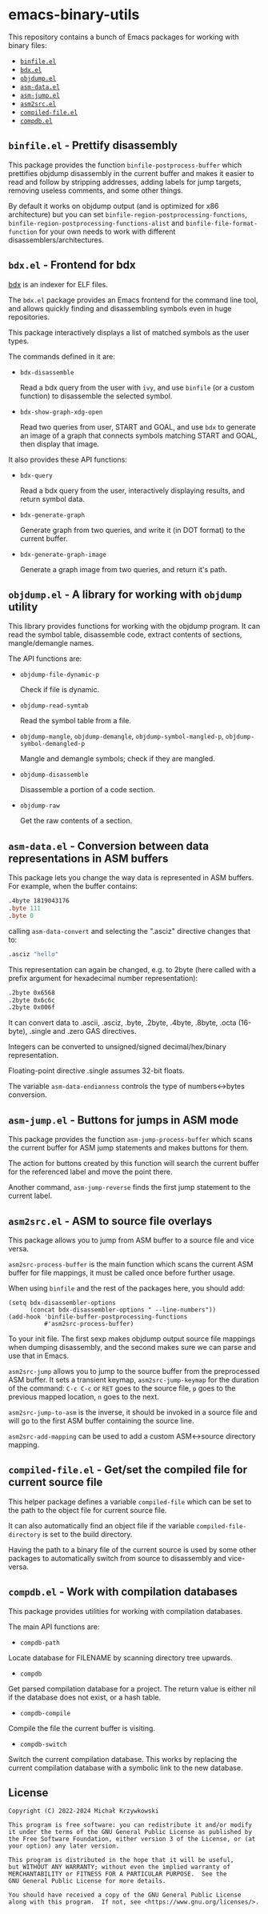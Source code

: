 # emacs-binary-utils #

This repository contains a bunch of Emacs packages for working with binary
files:

- [`binfile.el`](#binfileel---prettify-disassembly)
- [`bdx.el`](#bdxel---frontend-for-bdx)
- [`objdump.el`](#objdumpel---a-library-for-working-with-objdump-utility)
- [`asm-data.el`](#asm-datael---conversion-between-data-representations-in-asm-buffers)
- [`asm-jump.el`](#asm-jumpel---buttons-for-jumps-in-asm-mode)
- [`asm2src.el`](#asm2srcel---asm-to-source-file-overlays)
- [`compiled-file.el`](#compiled-fileel---getset-the-compiled-file-for-current-source-file)
- [`compdb.el`](#compdbel---work-with-compilation-databases)

## `binfile.el` - Prettify disassembly ##

This package provides the function `binfile-postprocess-buffer` which
prettifies objdump disassembly in the current buffer and makes it easier to
read and follow by stripping addresses, adding labels for jump targets,
removing useless comments, and some other things.

By default it works on objdump output (and is optimized for x86 architecture)
but you can set `binfile-region-postprocessing-functions`,
`binfile-region-postprocessing-functions-alist` and
`binfile-file-format-function` for your own needs to work with different
disassemblers/architectures.

## `bdx.el` - Frontend for bdx ##

[bdx][bdx] is an indexer for ELF files.

The `bdx.el` package provides an Emacs frontend for the command line tool, and
allows quickly finding and disassembling symbols even in huge repositories.

This package interactively displays a list of matched symbols as the user
types.

The commands defined in it are:

- `bdx-disassemble`

  Read a bdx query from the user with `ivy`, and use `binfile` (or a custom
  function) to disassemble the selected symbol.

- `bdx-show-graph-xdg-open`

  Read two queries from user, START and GOAL, and use `bdx` to generate an
  image of a graph that connects symbols matching START and GOAL, then display
  that image.

It also provides these API functions:

- `bdx-query`

  Read a bdx query from the user, interactively displaying results, and return
  symbol data.

- `bdx-generate-graph`

  Generate graph from two queries, and write it (in DOT format) to the current
  buffer.

- `bdx-generate-graph-image`

  Generate a graph image from two queries, and return it's path.

## `objdump.el` - A library for working with `objdump` utility ##

This library provides functions for working with the objdump program.  It can
read the symbol table, disassemble code, extract contents of sections,
mangle/demangle names.

The API functions are:

- `objdump-file-dynamic-p`

  Check if file is dynamic.

- `objdump-read-symtab`

  Read the symbol table from a file.

- `objdump-mangle`, `objdump-demangle`, `objdump-symbol-mangled-p`,
`objdump-symbol-demangled-p`

  Mangle and demangle symbols; check if they are mangled.

- `objdump-disassemble`

  Disassemble a portion of a code section.

- `objdump-raw`

  Get the raw contents of a section.

## `asm-data.el` - Conversion between data representations in ASM buffers ##

This package lets you change the way data is represented in ASM buffers.  For
example, when the buffer contains:

```asm
.4byte 1819043176
.byte 111
.byte 0
```

calling `asm-data-convert` and selecting the ".asciz" directive changes that
to:

```asm
.asciz "hello"
```

This representation can again be changed, e.g. to 2byte (here called with a
prefix argument for hexadecimal number representation):

```asm
.2byte 0x6568
.2byte 0x6c6c
.2byte 0x006f
```

It can convert data to .ascii, .asciz, .byte, .2byte, .4byte, .8byte, .octa
(16-byte), .single and .zero GAS directives.

Integers can be converted to unsigned/signed decimal/hex/binary
representation.

Floating-point directive .single assumes 32-bit floats.

The variable `asm-data-endianness` controls the type of numbers<->bytes
conversion.

## `asm-jump.el` - Buttons for jumps in ASM mode ##

This package provides the function `asm-jump-process-buffer` which scans the
current buffer for ASM jump statements and makes buttons for them.

The action for buttons created by this function will search the current buffer
for the referenced label and move the point there.

Another command, `asm-jump-reverse` finds the first jump statement to the
current label.

## `asm2src.el` - ASM to source file overlays ##

This package allows you to jump from ASM buffer to a source file and vice
versa.

`asm2src-process-buffer` is the main function which scans the current ASM
buffer for file mappings, it must be called once before further usage.

When using `binfile` and the rest of the packages here, you should add:

    (setq bdx-disassembler-options
          (concat bdx-disassembler-options " --line-numbers"))
    (add-hook 'binfile-buffer-postprocessing-functions
              #'asm2src-process-buffer)

To your init file.  The first sexp makes objdump output source file mappings
when dumping disassembly, and the second makes sure we can parse and use that
in Emacs.

`asm2src-jump` allows you to jump to the source buffer from the preprocessed
ASM buffer.  It sets a transient keymap, `asm2src-jump-keymap` for the duration
of the command: `C-c C-c` or `RET` goes to the source file, `p` goes to the
previous mapped location, `n` goes to the next.

`asm2src-jump-to-asm` is the inverse, it should be invoked in a source file and
will go to the first ASM buffer containing the source line.

`asm2src-add-mapping` can be used to add a custom ASM<->source directory mapping.

## `compiled-file.el` - Get/set the compiled file for current source file ##

This helper package defines a variable `compiled-file` which can be
set to the path to the object file for current source file.

It can also automatically find an object file if the variable
`compiled-file-directory` is set to the build directory.

Having the path to a binary file of the current source is used by some
other packages to automatically switch from source to disassembly and
vice-versa.

## `compdb.el` - Work with compilation databases ##

This package provides utilities for working with compilation
databases.

The main API functions are:

- `compdb-path`

Locate database for FILENAME by scanning directory tree upwards.

- `compdb`

Get parsed compilation database for a project. The return value is
either nil if the database does not exist, or a hash table.

- `compdb-compile`

Compile the file the current buffer is visiting.

- `compdb-switch`

Switch the current compilation database. This works by replacing the
current compilation database with a symbolic link to the new database.

## License ##

```
Copyright (C) 2022-2024 Michał Krzywkowski

This program is free software: you can redistribute it and/or modify
it under the terms of the GNU General Public License as published by
the Free Software Foundation, either version 3 of the License, or (at
your option) any later version.

This program is distributed in the hope that it will be useful,
but WITHOUT ANY WARRANTY; without even the implied warranty of
MERCHANTABILITY or FITNESS FOR A PARTICULAR PURPOSE.  See the
GNU General Public License for more details.

You should have received a copy of the GNU General Public License
along with this program.  If not, see <https://www.gnu.org/licenses/>.
```

[bdx]: https://github.com/mkcms/bdx

<!-- Local Variables: -->
<!-- coding: utf-8 -->
<!-- fill-column: 79 -->
<!-- End: -->
